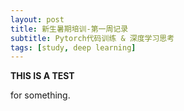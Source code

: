 ```yaml
---
layout: post
title: 新生暑期培训-第一周记录
subtitle: Pytorch代码训练 & 深度学习思考
tags: [study, deep learning]
---
```


**THIS IS A TEST**

for something.
